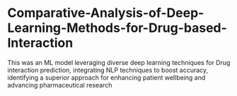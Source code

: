 # Comparative-Analysis-of-Deep-Learning-Methods-for-Drug-based-Interaction
This was an ML model leveraging diverse deep learning techniques for Drug interaction prediction, integrating NLP techniques to boost accuracy, identifying a superior approach for enhancing patient wellbeing and advancing pharmaceutical research
